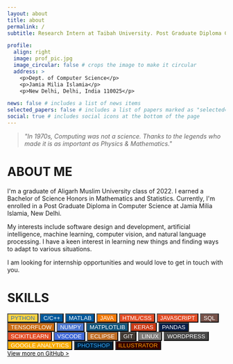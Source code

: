```yaml
---
layout: about
title: about
permalink: /
subtitle: Research Intern at Taibah University. Post Graduate Diploma CS at JMI.

profile:
  align: right
  image: prof_pic.jpg
  image_circular: false # crops the image to make it circular
  address: >
    <p>Dept. of Computer Science</p>
    <p>Jamia Milia Islamia</p>
    <p>New Delhi, Delhi, India 110025</p>

news: false # includes a list of news items
selected_papers: false # includes a list of papers marked as "selected={true}"
social: true # includes social icons at the bottom of the page
---
```


> _"In 1970s, Computing was not a science. Thanks to the legends who made it is as important as Physics & Mathematics."_

# ABOUT ME

I'm a graduate of Aligarh Muslim University class of 2022. I earned a Bachelor of Science Honors in Mathematics and Statistics. Currently, I'm enrolled in a Post Graduate Diploma in Computer Science at Jamia Milia Islamia, New Delhi.

My interests include software design and development, artificial intelligence, machine learning, computer vision, and natural language processing. I have a keen interest in learning new things and finding ways to adapt to various situations.

I am looking for internship opportunities and would love to get in touch with you.

# SKILLS

<div class="my_text" style="width: auto;">
                                            <button class="button" style="background-color: #ffd140; color: #3776ab;"><i
                                                    class="fa-brands fa-python"></i> PYTHON</button>
                                            <button class="button"
                                                style="background-color: #00599c; color: #ffffff;">C/C++</button>
                                            <button class="button"
                                                style="background-color: #00599c; color: #ffffff;">MATLAB</button>
                                            <button class="button" style="background-color: #f37908; color: #ffffff;"><i
                                                    class="fa-brands fa-java"></i> JAVA</button>
                                            <button class="button" style="background-color: #e44d26; color: #ffffff;"><i
                                                    class="fa-brands fa-html5"></i> HTML/CSS</button>
                                            <button class="button" style="background-color: #e44d26; color: #ffffff;"><i
                                                    class="fa-brands fa-js"></i> JAVASCRIPT</button>
                                            <button class="button" style="background-color: #775249; color: #ffffff;"><i
                                                    class="fa-solid fa-database"></i> SQL</button>
                                            <button class="button"
                                                style="background-color: #ca6b12; color: #ffffff;">TENSORFLOW</button>
                                            <button class="button"
                                                style="background-color: #4d77cf; color: #ffffff;">NUMPY</button>
                                            <button class="button"
                                                style="background-color: #11557c; color: #ffffff;">MATPLOTLIB</button>
                                            <button class="button"
                                                style="background-color: #cc3914; color: #ffffff;">KERAS</button>
                                            <button class="button"
                                                style="background-color: #081f49; color: #ffffff;">PANDAS</button>
                                            <button class="button"
                                                style="background-color: #e44d26; color: #ffffff;">SCIKITLEARN</button>
                                            <button class="button"
                                                style="background-color: #4169d8; color: #ffffff;">VSCODE</button>
                                            <button class="button"
                                                style="background-color: #c06d24; color: #ffffff;">ECLIPSE</button>
                                            <button class="button" style="background-color: #413932; color: #ffffff;"><i
                                                    class="fa fa-git"></i> GIT</button>
                                            <button class="button" style="background-color: #807e7c; color: #ffffff;"><i
                                                    class="fa-brands fa-linux"></i> LINUX</button>
                                            <button class="button" style="background-color: #464646; color: #ffffff;"><i
                                                    class="fa-brands fa-wordpress"></i> WORDPRESS</button>
                                            <button class="button" style="background-color: #f8ab00; color: #ffffff;"><i
                                                    class="fa-solid fa-cloud"></i> GOOGLE
                                                ANALYTICS</button>
                                            <button class="button" 
                                                style="background-color: #001e36; color: #31a8ff;">PHOTSHOP</button>
                                            <button class="button"
                                                style="background-color: #330000; color: #ff9a00;">ILLUSTRATOR</button>
                                        </div>
<div><a href="https://github.com/mohammadnajeeb" target="_blank" style="color: black; font-size: small;">View more on GitHub ></a></div>
